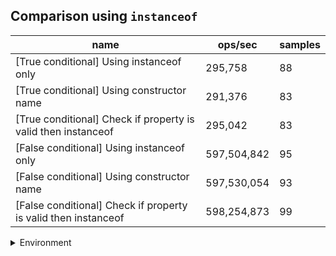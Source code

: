 ## Comparison using `instanceof`

|name|ops/sec|samples|
|-|-|-|
|[True conditional] Using instanceof only|295,758|88|
|[True conditional] Using constructor name|291,376|83|
|[True conditional] Check if property is valid then instanceof |295,042|83|
|[False conditional] Using instanceof only|597,504,842|95|
|[False conditional] Using constructor name|597,530,054|93|
|[False conditional] Check if property is valid then instanceof |598,254,873|99|


<details>
<summary>Environment</summary>

* __Machine:__ linux x64 | 2 vCPUs | 6.8GB Mem
* __Run:__ Tue Oct 24 2023 16:06:51 GMT+0000 (Coordinated Universal Time)
</details>

<!--
{"environment":{"platform":"linux","arch":"x64","cpus":2,"totalMemory":6.759746551513672},"benchmarks":[{"name":"[True conditional] Using instanceof only","opsSec":295757.5800036129,"samples":4},{"name":"[True conditional] Using constructor name","opsSec":291376.063662766,"samples":3},{"name":"[True conditional] Check if property is valid then instanceof ","opsSec":295042.30199481087,"samples":3},{"name":"[False conditional] Using instanceof only","opsSec":597504841.5619338,"samples":8},{"name":"[False conditional] Using constructor name","opsSec":597530053.752214,"samples":10},{"name":"[False conditional] Check if property is valid then instanceof ","opsSec":598254873.2192885,"samples":9}]}-->

